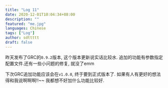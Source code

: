 ```yaml
---
title: "Log 11"
date: 2020-12-01T10:04:34+08:00
description: ""
featured: "me.jpg"
languages: Chinese
tags: ["Log"]
author: sdttttt
draft: false
---
```


昨天发布了GRC的`0.9.2`版本, 这个版本更新说实话比较水. 追加的功能有参数指定配置文件.还有一些小问题的修复, 就没了emm

下次GRC追加功能应该会在`v1.0.0`, 终于要到正式版本了. 如果有人有更好的想法得和我说啊啊啊!!~~
我都想不好加什么功能比较好.
